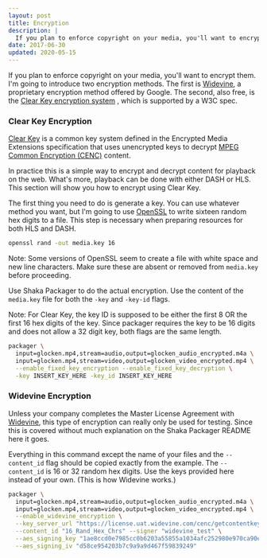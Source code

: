 ```yaml
---
layout: post
title: Encryption
description: |
  If you plan to enforce copyright on your media, you'll want to encrypt them.
date: 2017-06-30
updated: 2020-05-15
---
```


If you plan to enforce copyright on your media, you'll want to encrypt them. I'm
going to introduce two encryption methods. The first is
[Widevine](https://www.widevine.com/wv_drm.html), a proprietary encryption
method offered by Google. The second, also free, is the
[Clear Key encryption system](https://www.w3.org/TR/encrypted-media/#clear-key)
, which is supported by a W3C spec.

### Clear Key Encryption

[Clear Key](https://www.w3.org/TR/encrypted-media/#clear-key)
is a common key system defined in the Encrypted Media Extensions specification
that uses unencrypted keys to decrypt
[MPEG Common Encryption (CENC)](https://en.wikipedia.org/wiki/MPEG_Common_Encryption)
content.

In practice this is a simple way to encrypt and decrypt content for playback on
the web. What's more, playback can be done with either DASH or HLS.  This
section will show you how to encrypt using Clear Key.

The first thing you need to do is generate a key. You can use whatever method
you want, but I'm going to use [OpenSSL](https://www.openssl.org/) to write
sixteen random hex digits to a file. This step is necessary when preparing
resources for both HLS and DASH.

```bash
openssl rand -out media.key 16
```

Note: Some versions of OpenSSL seem to create a file with white space and new
line characters. Make sure these are absent or removed from `media.key` before
proceeding.

Use Shaka Packager to do the actual encryption. Use the content of the
`media.key` file for both the `-key` and `-key-id` flags.

Note: For Clear Key, the key ID is supposed to be either the first 8 OR the
first 16 hex digits of the key. Since packager requires the key to be 16
digits and does not allow a 32 digit key, both flags are the same length.

```bash
packager \
  input=glocken.mp4,stream=audio,output=glocken_audio_encrypted.m4a \
  input=glocken.mp4,stream=video,output=glocken_video_encrypted.mp4 \
  --enable_fixed_key_encryption --enable_fixed_key_decryption \
  -key INSERT_KEY_HERE -key_id INSERT_KEY_HERE
```

### Widevine Encryption

Unless your company completes the Master License Agreement with
[Widevine](http://www.widevine.com/contact.html), this type of encryption
can really only be used for testing. Since this is covered without much
explanation on the Shaka Packager README here it goes.

Everything in this command except the name of your files and the `--content_id`
flag should be copied exactly from the example. The `--content_id` is 16 or 32
random hex digits. Use the keys provided here instead of your own. (This is how
Widevine works.)

```bash
packager \
  input=glocken.mp4,stream=audio,output=glocken_audio_encrypted.m4a \
  input=glocken.mp4,stream=video,output=glocken_video_encrypted.mp4 \
  --enable_widevine_encryption \
  --key_server_url "https://license.uat.widevine.com/cenc/getcontentkey/widevine_test" \
  --content_id "16_Rand_Hex_Chrs" --signer "widevine_test" \
  --aes_signing_key "1ae8ccd0e7985cc0b6203a55855a1034afc252980e970ca90e5202689f947ab9" \
  --aes_signing_iv "d58ce954203b7c9a9a9d467f59839249"
